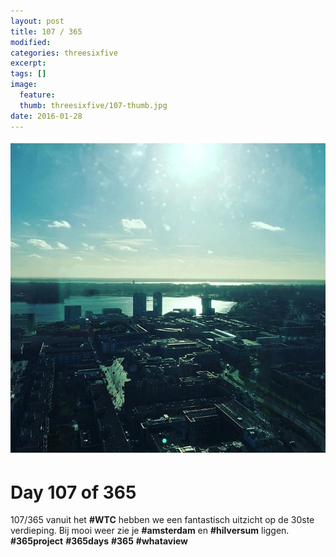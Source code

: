 ```yaml
---
layout: post
title: 107 / 365
modified:
categories: threesixfive
excerpt:
tags: []
image:
  feature: 
  thumb: threesixfive/107-thumb.jpg
date: 2016-01-28
---
```


![107](/images/threesixfive/107.jpg)

# Day 107 of 365

107/365 vanuit het **\#WTC** hebben we een fantastisch uitzicht op de 30ste verdieping. Bij mooi weer zie je **\#amsterdam** en **\#hilversum** liggen. **\#365project** **\#365days** **\#365** **\#whataview** 
